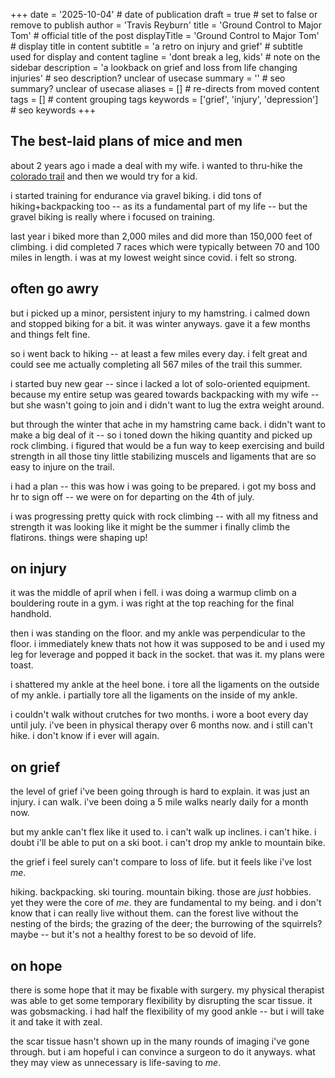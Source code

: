 +++
date = '2025-10-04' # date of publication
draft = true # set to false or remove to publish
author = 'Travis Reyburn'
title = 'Ground Control to Major Tom' # official title of the post
displayTitle = 'Ground Control to Major Tom' # display title in content
subtitle = 'a retro on injury and grief' # subtitle used for display and content
tagline = 'dont break a leg, kids' # note on the sidebar
description = 'a lookback on grief and loss from life changing injuries' # seo description? unclear of usecase
summary = '' # seo summary? unclear of usecase
aliases = [] # re-directs from moved content
tags = [] # content grouping tags
keywords = ['grief', 'injury', 'depression'] # seo keywords
+++
## The best-laid plans of mice and men
about 2 years ago i made a deal with my wife. i wanted to thru-hike the [colorado trail](https://coloradotrail.org/trail/) and then we would try for a kid.

i started training for endurance via gravel biking. i did tons of hiking+backpacking too -- as its a fundamental part of my life -- but the gravel biking is really where i focused on training.

last year i biked more than 2,000 miles and did more than 150,000 feet of climbing. i did completed 7 races which were typically between 70 and 100 miles in length. i was at my lowest weight since covid. i felt so strong.

## often go awry
but i picked up a minor, persistent injury to my hamstring. i calmed down and stopped biking for a bit. it was winter anyways. gave it a few months and things felt fine.

so i went back to hiking -- at least a few miles every day. i felt great and could see me actually completing all 567 miles of the trail this summer.

i started buy new gear -- since i lacked a lot of solo-oriented equipment. because my entire setup was geared towards backpacking with my wife -- but she wasn't going to join and i didn't want to lug the extra weight around.

but through the winter that ache in my hamstring came back. i didn't want to make a big deal of it -- so i toned down the hiking quantity and picked up rock climbing. i figured that would be a fun way to keep exercising and build strength in all those tiny little stabilizing muscels and ligaments that are so easy to injure on the trail.

i had a plan -- this was how i was going to be prepared. i got my boss and hr to sign off -- we were on for departing on the 4th of july.

i was progressing pretty quick with rock climbing -- with all my fitness and strength it was looking like it might be the summer i finally climb the flatirons. things were shaping up!

## on injury
it was the middle of april when i fell. i was doing a warmup climb on a bouldering route in a gym. i was right at the top reaching for the final handhold.

then i was standing on the floor. and my ankle was perpendicular to the floor. i immediately knew thats not how it was supposed to be and i used my leg for leverage and popped it back in the socket. that was it. my plans were toast.

i shattered my ankle at the heel bone. i tore all the ligaments on the outside of my ankle. i partially tore all the ligaments on the inside of my ankle.

i couldn't walk without crutches for two months. i wore a boot every day until july. i've been in physical therapy over 6 months now. and i still can't hike. i don't know if i ever will again.

## on grief
the level of grief i've been going through is hard to explain. it was just an injury. i can walk. i've been doing a 5 mile walks nearly daily for a month now.

but my ankle can't flex like it used to. i can't walk up inclines. i can't hike. i doubt i'll be able to put on a ski boot. i can't drop my ankle to mountain bike.

the grief i feel surely can't compare to loss of life. but it feels like i've lost _me_.

hiking. backpacking. ski touring. mountain biking. those are _just_ hobbies. yet they were the core of _me_. they are fundamental to my being. and i don't know that i can really live without them. can the forest live without the nesting of the birds; the grazing of the deer; the burrowing of the squirrels? maybe -- but it's not a healthy forest to be so devoid of life.

## on hope
there is some hope that it may be fixable with surgery. my physical therapist was able to get some temporary flexibility by disrupting the scar tissue. it was gobsmacking. i had half the flexibility of my good ankle -- but i will take it and take it with zeal.

the scar tissue hasn't shown up in the many rounds of imaging i've gone through. but i am hopeful i can convince a surgeon to do it anyways. what they may view as unnecessary is life-saving to _me_.